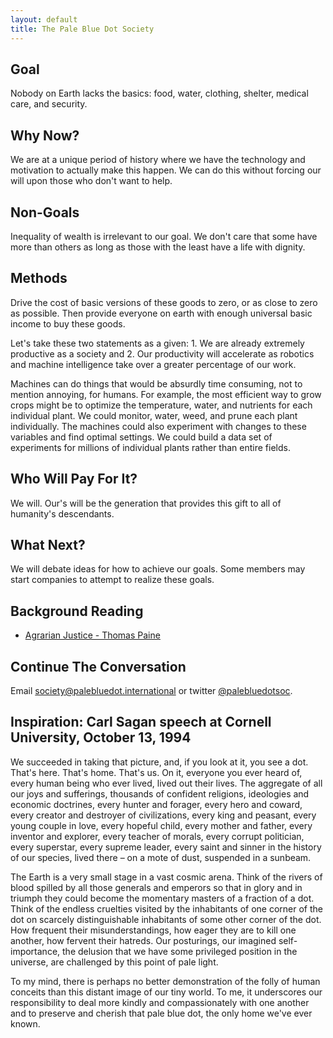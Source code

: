 ```yaml
---
layout: default
title: The Pale Blue Dot Society
---
```


## Goal

Nobody on Earth lacks the basics: food, water, clothing, shelter,
medical care, and security.

## Why Now?

We are at a unique period of history where we have the technology and
motivation to actually make this happen. We can do this without
forcing our will upon those who don't want to help.

## Non-Goals

Inequality of wealth is
irrelevant to our goal. We don't care that some have more than
others as long as those with the least have a life with dignity.

## Methods

Drive the cost of basic versions of these goods to zero, or as close
to zero as possible. Then provide everyone on earth with enough
universal basic income to buy these goods.

Let's take these two statements as a given: 1. We are already
extremely productive as a society and 2. Our productivity will
accelerate as robotics and machine intelligence take over a greater
percentage of our work.

Machines can do things that would be absurdly time consuming, not to
mention annoying, for humans. For example, the most efficient way to
grow crops might be to optimize the temperature, water, and nutrients
for each individual plant. We could monitor, water, weed, and prune
each plant individually. The machines could also experiment with
changes to these variables and find optimal settings. We could build a
data set of experiments for millions of individual plants rather than
entire fields.

## Who Will Pay For It?

We will. Our's will be the generation that provides this gift to all
of humanity's descendants.

## What Next?

We will debate ideas for
how to achieve our goals. Some members may start companies to
attempt to realize these goals.

## Background Reading

* [Agrarian Justice - Thomas Paine](paine.agrarian-justice.html)

## Continue The Conversation

Email [society@palebluedot.international](mailto:society@palebluedot.international)
or twitter [@palebluedotsoc](https://twitter.com/palebluedotsoc).

## Inspiration: Carl Sagan speech at Cornell University, October 13, 1994

We succeeded in taking that picture, and, if you look at it,
you see a dot. That's here. That's home. That's us. On it,
everyone you ever heard of, every human being who ever lived,
lived out their lives. The aggregate of all our joys and
sufferings, thousands of confident religions, ideologies and
economic doctrines, every hunter and forager, every hero and
coward, every creator and destroyer of civilizations, every king
and peasant, every young couple in love, every hopeful child,
every mother and father, every inventor and explorer, every
teacher of morals, every corrupt politician, every superstar,
every supreme leader, every saint and sinner in the history of our
species, lived there – on a mote of dust, suspended in a
sunbeam.

The Earth is a very small stage in a vast cosmic arena. Think of
the rivers of blood spilled by all those generals and emperors so that
in glory and in triumph they could become the momentary masters of a
fraction of a dot. Think of the endless cruelties visited by the
inhabitants of one corner of the dot on scarcely distinguishable
inhabitants of some other corner of the dot. How frequent their
misunderstandings, how eager they are to kill one another, how fervent
their hatreds. Our posturings, our imagined self-importance, the
delusion that we have some privileged position in the universe, are
challenged by this point of pale light.

To my mind, there is perhaps no better demonstration of the
folly of human conceits than this distant image of our tiny
world. To me, it underscores our responsibility to deal more
kindly and compassionately with one another and to preserve and
cherish that pale blue dot, the only home we've ever known.


